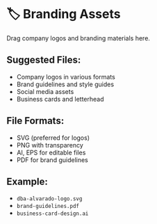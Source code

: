 # 🏷️ Branding Assets

Drag company logos and branding materials here.

## Suggested Files:
- Company logos in various formats
- Brand guidelines and style guides
- Social media assets
- Business cards and letterhead

## File Formats:
- SVG (preferred for logos)
- PNG with transparency
- AI, EPS for editable files
- PDF for brand guidelines

## Example:
- `dba-alvarado-logo.svg`
- `brand-guidelines.pdf`
- `business-card-design.ai`
